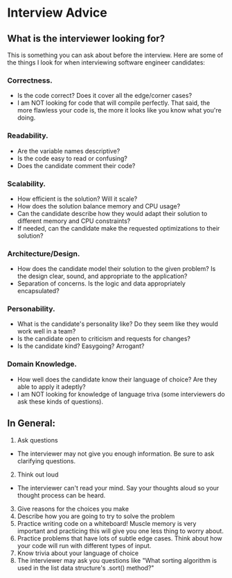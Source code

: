 # Interview Advice

## What is the interviewer looking for?
This is something you can ask about before the interview. Here are some of the things I look for when interviewing software engineer candidates:
### Correctness.
  * Is the code correct? Does it cover all the edge/corner cases?
  * I am NOT looking for code that will compile perfectly. That said, the more flawless your code is, the more it looks like you know what you're doing.
### Readability.
  * Are the variable names descriptive?
  * Is the code easy to read or confusing?
  * Does the candidate comment their code?
### Scalability.
* How efficient is the solution? Will it scale?
* How does the solution balance memory and CPU usage?
* Can the candidate describe how they would adapt their solution to different memory and CPU constraints?
* If needed, can the candidate make the requested optimizations to their solution?
### Architecture/Design.
* How does the candidate model their solution to the given problem? Is the design clear, sound, and appropriate to the application?
* Separation of concerns. Is the logic and data appropriately encapsulated?
### Personability.
* What is the candidate's personality like? Do they seem like they would work well in a team?
* Is the candidate open to criticism and requests for changes?
* Is the candidate kind? Easygoing? Arrogant?
### Domain Knowledge.
* How well does the candidate know their language of choice? Are they able to apply it adeptly?
* I am NOT looking for knowledge of language triva (some interviewers do ask these kinds of questions).

## In General:
1. Ask questions
  * The interviewer may not give you enough information. Be sure to ask clarifying questions.
2. Think out loud
  * The interviewer can't read your mind. Say your thoughts aloud so your thought process can be heard.
3. Give reasons for the choices you make
4. Describe how you are going to try to solve the problem
5. Practice writing code on a whiteboard! Muscle memory is very important and practicing this will give you one less thing to worry about.
6. Practice problems that have lots of subtle edge cases. Think about how your code will run with different types of input.
7. Know trivia about your language of choice
  1. The interviewer may ask you questions like "What sorting algorithm is used in the list data structure's .sort() method?"
